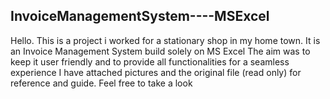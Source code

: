 ## InvoiceManagementSystem----MSExcel
Hello. This is a project i worked for a stationary shop in my home town. It is an Invoice Management System build solely on MS Excel
The aim was to keep it user friendly and to provide all functionalities for a seamless experience
I have attached pictures and the original file (read only) for reference and guide. 
Feel free to take a look

